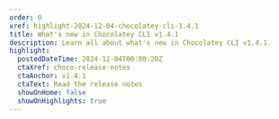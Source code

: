 ```yaml
---
order: 0
xref: highlight-2024-12-04-chocolatey-cli-1.4.1
title: What's new in Chocolatey CLI v1.4.1
description: Learn all about what's new in Chocolatey CLI v1.4.1.
highlight:
  postedDateTime: 2024-12-04T00:00:20Z
  ctaXref: choco-release-notes
  ctaAnchor: v1.4.1
  ctaText: Read the release notes
  showOnHome: false
  showOnHighlights: true
---
```

